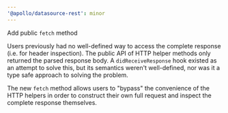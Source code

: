 ```yaml
---
'@apollo/datasource-rest': minor
---
```


Add public `fetch` method

Users previously had no well-defined way to access the complete response (i.e.
for header inspection). The public API of HTTP helper methods only returned the
parsed response body. A `didReceiveResponse` hook existed as an attempt to solve
this, but its semantics weren't well-defined, nor was it a type safe approach to
solving the problem.

The new `fetch` method allows users to "bypass" the convenience of the HTTP
helpers in order to construct their own full request and inspect the complete
response themselves.
